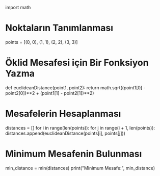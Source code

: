 import math

# Noktaların Tanımlanması
points = [(0, 0), (1, 1), (2, 2), (3, 3)]

# Öklid Mesafesi için Bir Fonksiyon Yazma
def euclideanDistance(point1, point2):
    return math.sqrt((point1[0] - point2[0])**2 + (point1[1] - point2[1])**2)

# Mesafelerin Hesaplanması
distances = []
for i in range(len(points)):
    for j in range(i + 1, len(points)):
        distances.append(euclideanDistance(points[i], points[j]))

# Minimum Mesafenin Bulunması
min_distance = min(distances)
print("Minimum Mesafe:", min_distance)
